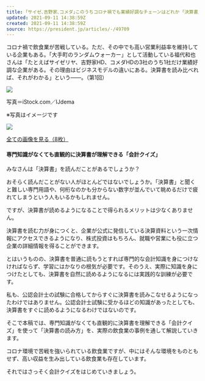 ```yaml
---
title: ｢サイゼ､吉野家､コメダ｣このうちコロナ禍でも業績好調なチェーンはどれか ｢決算書｣が読めれば即答できる
updated: 2021-09-11 14:38:59Z
created: 2021-09-11 14:38:59Z
source: https://president.jp/articles/-/49709
---
```


コロナ禍で飲食業が苦戦している。ただ、その中でも高い営業利益率を維持している企業もある。「大手町のランダムウォーカー」として活動している福代和也さんは「たとえばサイゼリヤ、吉野家HD、コメダHDの3社のうち1社だけ業績好調な企業がある。その理由はビジネスモデルの違いにある。決算書を読み比べれば、それがわかる」という――。（第1回）

[![](https://president.ismcdn.jp/mwimgs/1/3/-/img_137df721565dfbc3540e3db48361ea65404511.jpg)](https://president.jp/articles/photo/49709?pn=1)

写真＝iStock.com／IJdema

※写真はイメージです

[![](https://president.ismcdn.jp/common/president/images/icon_link-more.svg)](https://president.jp/articles/photo/49709?pn=1)

[全ての画像を見る（8枚）](https://president.jp/articles/photo/49709)

#### 専門知識がなくても直観的に決算書が理解できる「会計クイズ」

みなさんは「決算書」を読んだことがあるでしょうか？

おそらく読んだことがない人がほとんどではないでしょうか。「決算書」と聞くと難しい専門用語や、何桁なのかも分からない数字が並んでいて眺めるだけで疲れてしまうという人もいるかもしれません。

ですが、決算書が読めるようになることで得られるメリットは少なくありません。

決算書を読む力が身につくと、企業が公式に発信している決算資料という一次情報にアクセスできるようになり、株式投資はもちろん、就職や営業にも役に立つ企業の詳細情報を得ることができます。

とはいうものの、決算書を普通に読もうとすれば専門的な会計知識を身につけなければならず、学習にはかなりの根気が必要です。そのうえ、実際に知識を身につけたとしても、決算書を自然に読めるようになるには実践的な訓練が必要です。

私も、公認会計士の試験に合格してからすぐに決算書を読みこなせるようになったわけではありません。公認会計士試験に受かるほどの知識があったとしても、決算書をすぐに読めるようになるわけではないのです。

そこで本稿では、専門知識がなくても直観的に決算書を理解できる「会計クイズ」を使って「決算書の読み方」を、実際の飲食業の事例を通して解説していきます。

コロナ環境で苦戦を強いられている飲食業ですが、中にはそんな環境をものともせず、高い収益を生み出している飲食業も存在しています。

それではさっそく会計クイズをはじめていきましょう。